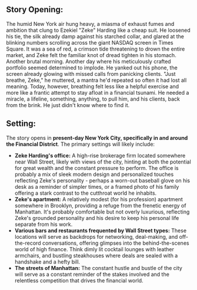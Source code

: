 ## Story Opening:

The humid New York air hung heavy, a miasma of exhaust fumes and ambition that clung to Ezekiel "Zeke" Harding like a cheap suit. He loosened his tie, the silk already damp against his starched collar, and glared at the blinking numbers scrolling across the giant NASDAQ screen in Times Square. It was a sea of red, a crimson tide threatening to drown the entire market, and Zeke felt the familiar knot of dread tighten in his stomach. Another brutal morning. Another day where his meticulously crafted portfolio seemed determined to implode. He yanked out his phone, the screen already glowing with missed calls from panicking clients. "Just breathe, Zeke," he muttered, a mantra he'd repeated so often it had lost all meaning. Today, however, breathing felt less like a helpful exercise and more like a frantic attempt to stay afloat in a financial tsunami. He needed a miracle, a lifeline, something, anything, to pull him, and his clients, back from the brink. He just didn't know where to find it.

## Setting:

The story opens in **present-day New York City, specifically in and around the Financial District**. The primary settings will likely include:

*   **Zeke Harding's office:** A high-rise brokerage firm located somewhere near Wall Street, likely with views of the city, hinting at both the potential for great wealth and the constant pressure to perform. The office is probably a mix of sleek modern design and personalized touches reflecting Zeke's personality - perhaps a worn-out baseball glove on his desk as a reminder of simpler times, or a framed photo of his family offering a stark contrast to the cutthroat world he inhabits.
*   **Zeke's apartment:** A relatively modest (for his profession) apartment somewhere in Brooklyn, providing a refuge from the frenetic energy of Manhattan. It's probably comfortable but not overly luxurious, reflecting Zeke's grounded personality and his desire to keep his personal life separate from his work.
*   **Various bars and restaurants frequented by Wall Street types:** These locations will serve as backdrops for networking, deal-making, and off-the-record conversations, offering glimpses into the behind-the-scenes world of high finance. Think dimly lit cocktail lounges with leather armchairs, and bustling steakhouses where deals are sealed with a handshake and a hefty bill.
*   **The streets of Manhattan:** The constant hustle and bustle of the city will serve as a constant reminder of the stakes involved and the relentless competition that drives the financial world.
